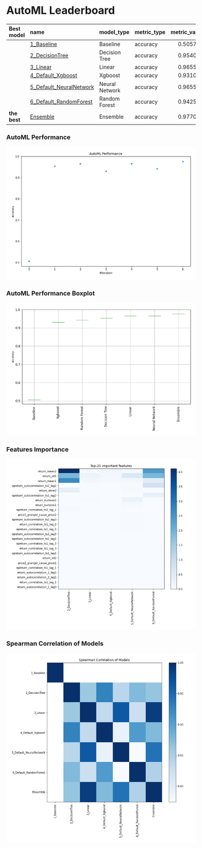 # AutoML Leaderboard

| Best model   | name                                                         | model_type     | metric_type   |   metric_value |   train_time |
|:-------------|:-------------------------------------------------------------|:---------------|:--------------|---------------:|-------------:|
|              | [1_Baseline](1_Baseline/README.md)                           | Baseline       | accuracy      |       0.505747 |         0.89 |
|              | [2_DecisionTree](2_DecisionTree/README.md)                   | Decision Tree  | accuracy      |       0.954023 |         5.22 |
|              | [3_Linear](3_Linear/README.md)                               | Linear         | accuracy      |       0.965517 |         4.2  |
|              | [4_Default_Xgboost](4_Default_Xgboost/README.md)             | Xgboost        | accuracy      |       0.931034 |         4.66 |
|              | [5_Default_NeuralNetwork](5_Default_NeuralNetwork/README.md) | Neural Network | accuracy      |       0.965517 |         2.55 |
|              | [6_Default_RandomForest](6_Default_RandomForest/README.md)   | Random Forest  | accuracy      |       0.942529 |         7.67 |
| **the best** | [Ensemble](Ensemble/README.md)                               | Ensemble       | accuracy      |       0.977011 |         0.35 |

### AutoML Performance
![AutoML Performance](ldb_performance.png)

### AutoML Performance Boxplot
![AutoML Performance Boxplot](ldb_performance_boxplot.png)

### Features Importance
![features importance across models](features_heatmap.png)



### Spearman Correlation of Models
![models spearman correlation](correlation_heatmap.png)


